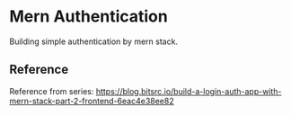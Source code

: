 # Mern Authentication
Building simple authentication by mern stack.
## Reference
Reference from series: https://blog.bitsrc.io/build-a-login-auth-app-with-mern-stack-part-2-frontend-6eac4e38ee82